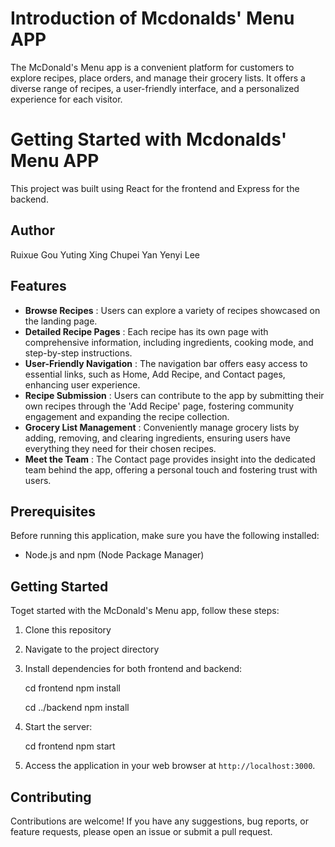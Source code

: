 # Introduction of Mcdonalds' Menu APP

The McDonald's Menu app is a convenient platform for customers to explore recipes, place orders, and manage their grocery lists. It offers a diverse range of recipes, a user-friendly interface, and a personalized experience for each visitor.

# Getting Started with Mcdonalds' Menu APP

This project was built using React for the frontend and Express for the backend.

## Author

Ruixue Gou
Yuting Xing
Chupei Yan
Yenyi Lee

## Features

* **Browse Recipes** : Users can explore a variety of recipes showcased on the landing page.
* **Detailed Recipe Pages** : Each recipe has its own page with comprehensive information, including ingredients, cooking mode, and step-by-step instructions.
* **User-Friendly Navigation** : The navigation bar offers easy access to essential links, such as Home, Add Recipe, and Contact pages, enhancing user experience.
* **Recipe Submission** : Users can contribute to the app by submitting their own recipes through the 'Add Recipe' page, fostering community engagement and expanding the recipe collection.
* **Grocery List Management** : Conveniently manage grocery lists by adding, removing, and clearing ingredients, ensuring users have everything they need for their chosen recipes.
* **Meet the Team** : The Contact page provides insight into the dedicated team behind the app, offering a personal touch and fostering trust with users.

## Prerequisites

Before running this application, make sure you have the following installed:

- Node.js and npm (Node Package Manager)

## Getting Started

Toget started with the McDonald's Menu app, follow these steps:

1. Clone this repository
3. Navigate to the project directory
4. Install dependencies for both frontend and backend:

   cd frontend
   npm install

   cd ../backend
   npm install
5. Start the server:

   cd frontend
   npm start
6. Access the application in your web browser at `http://localhost:3000`.

## Contributing

Contributions are welcome! If you have any suggestions, bug reports, or feature requests, please open an issue or submit a pull request.
